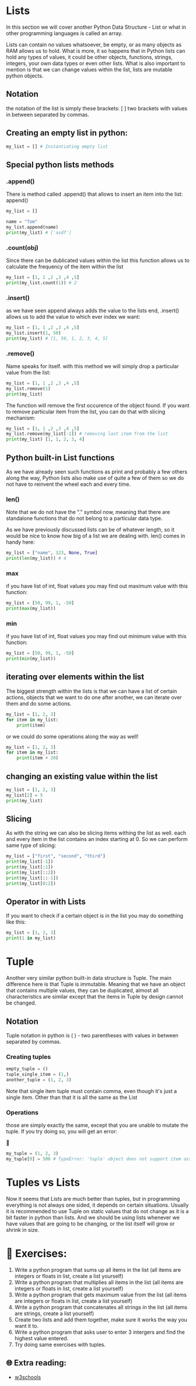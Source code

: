 # Lists

In this section we will cover another Python Data Structure - List or what in other programming languages is called an array.

Lists can contain no values whatsoever, be empty, or as many objects as RAM allows us to hold. What is more, it so happens that in Python lists can hold any types of values,  it could be other objects, functions, strings, integers, your own data types or even other lists. What is also important to mention is that we can change values within the list, lists are mutable python objects.

## Notation
the notation of the list is simply these brackets: [ ] two brackets with values in between separated by commas.

## Creating an empty list in python:
```python
my_list = [] # Instantiating empty list
```
## Special python lists methods

### .append()
There is method called .append() that allows to insert an item into the list: append(<object>)

```python
my_list = []

name = "Tom"
my_list.append(name)
print(my_list) # ['asdf']
```

### .count(obj)

Since there can be dublicated values within the list this function allows us to calculate the frequency of the item within the list
```python
my_list = [1, 1 ,2 ,3 ,4 ,5]
print(my_list.count(1)) # 2
```

### .insert()
as we have seen append always adds the value to the lists end, .insert() allows us to add the value to which ever index we want:
```python
my_list = [1, 1 ,2 ,3 ,4 ,5]
my_list.insert(1, 50)
print(my_list) # [1, 50, 1, 2, 3, 4, 5]
```

### .remove()
Name speaks for itself. with this method we will simply drop a particular value from the list:
```python
my_list = [1, 1 ,2 ,3 ,4 ,5]
my_list.remove(1)
print(my_list)
```
The function will remove the first occurence of the object found. If you want to remove particular item from the list, you can do that with slicing mechanism:
```python
my_list = [1, 1 ,2 ,3 ,4 ,5]
my_list.remove(my_list[-1]) # removing last item from the list
print(my_list) [1, 1, 2, 3, 4]
```

## Python built-in List functions
As we have already seen such functions as print and probably a few others along the way, Python lists also make use of quite a few of them so we do not have to reinvent the wheel each and every time.
### len()
Note that we do not have the "." symbol now, meaning that there are standalone functions that do not belong to a particular data type.

As we have previously discussed lists can be of whatever length, so it would be nice to know how big of a list we are dealing with. len() comes in handy here:
```python
my_list = ["name", 123, None, True]
print(len(my_list)) # 4
```

### max
if you have list of int, float values you may find out maximum value with this function:
```python
my_list = [50, 99, 1, -50]
print(max(my_list))
```

### min
if you have list of int, float values you may find out minimum value with this function:
```python
my_list = [50, 99, 1, -50]
print(min(my_list))
```

## iterating over elements within the list

The biggest strength within the lists is that we can have a list of certain actions, objects that we want to do one after another, we can iterate over them and do some actions. 
```python
my_list = [1, 2, 3]
for item in my_list:
    print(item)
```
or we could do some operations along the way as well!

```python
my_list = [1, 2, 3]
for item in my_list:
    print(item + 20)
```

## changing an existing value within the list

```python
my_list = [1, 2, 3]
my_list[2] = 5
print(my_list)
```
## Slicing
As with the string we can also be slicing items withing the list as well. each and every item in the list contains an index starting at 0. So we can perform same type of slicing:

```python
my_list = ["first", "second", "third"]
print(my_list[-1])
print(my_list[:1])
print(my_list[::2])
print(my_list[::-1])
print(my_list[0:2])
```

## Operator in with Lists

If you want to check if a certain object is in the list you may do something like this:
```python
my_list = [1, 2, 3]
print(1 in my_list)
```
# Tuple

Another very similar python built-in data structure is Tuple. The main difference here is that Tuple is immutable. Meaning that we have an object that contains multiple values, they can be duplicated, almost all characteristics are similar except that the items in Tuple by design cannot be changed.

## Notation

Tuple notation in python is ( ) - two parentheses with values in between separated by commas.

### Creating tuples
```python
empty_tuple = ()
tuple_single_item = (1,)
another_tuple = (1, 2, 3)
```
Note that single item tuple must contain comma, even though it's just a single item. Other than that it is all the same as the List
### Operations

those are simply exactly the same, except that you are unable to mutate the tuple. If you try doing so, you will get an error:

🛑 
```python
my_tuple = (1, 2, 3)
my_tuple[0] = 500 # TypeError: 'tuple' object does not support item assignment
```

# Tuples vs Lists

Now it seems that Lists are much better than tuples, but in programming everything is not always one sided, it depends on certain situations.
Usually it is recommended to use Tuple on static values that do not change as it is a bit faster in python than lists. And we should be using lists whenever we have values that are going to be changing, or the list itself will grow or shrink in size.


# 🧠 Exercises:

1. Write a python program that sums up all items in the list (all items are integers or floats in list, create a list yourself)
1. Write a python program that multiplies all items in the list (all items are integers or floats in list, create a list yourself)
1. Write a python program that gets maximum value from the list (all items are integers or floats in list, create a list yourself)
1. Write a python program that concatenates all strings in the list (all items are strings, create a list yourself)
1. Create two lists and add them together, make sure it works the way you want it to.
1. Write a python program that asks user to enter 3 intergers and find the highest value entered.
1. Try doing same exercises with tuples.


## 🌐  Extra reading:

* [w3schools](https://www.w3schools.com/python/python_lists.asp)
